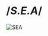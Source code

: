 #           /*********S.E.A*********/
 ![SEA](https://github.com/Samueltorresl/S.E.A/blob/main/profilesea.png)


